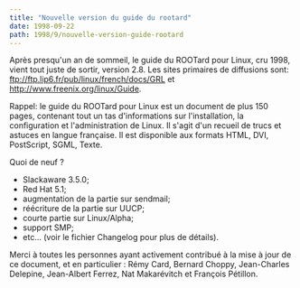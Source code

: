 ```yaml
---
title: "Nouvelle version du guide du rootard"
date: 1998-09-22
path: 1998/9/nouvelle-version-guide-rootard
---
```


<P>
Après presqu'un an de sommeil, le guide du ROOTard pour Linux, cru 1998,
vient tout juste de sortir, version 2.8. Les sites primaires de diffusions
sont: <A HREF="ftp://ftp.lip6.fr/pub/linux/french/docs/GRL">ftp://ftp.lip6.fr/pub/linux/french/docs/GRL</A>
et <A HREF="http://www.freenix.org/linux/Guide">http://www.freenix.org/linux/Guide</A>.
</P>


<P>
Rappel: le guide du ROOTard pour Linux est un document de
plus 150 pages, contenant tout un tas d'informations sur
l'installation, la configuration et l'administration de Linux. Il
s'agit d'un recueil de trucs et astuces en langue française.
Il est disponible aux formats HTML, DVI, PostScript, SGML, Texte.
</P>

<P>Quoi de neuf ?</P>

<UL>

<LI>Slackaware 3.5.0;
<LI>Red Hat 5.1;
<LI>augmentation de la partie sur sendmail;
<LI>réécriture de la partie sur UUCP;
<LI>courte partie sur Linux/Alpha;
<LI>support SMP;
<LI>etc... (voir le fichier Changelog pour plus de détails).
</UL>


<P>Merci à toutes les personnes ayant activement contribué à la
mise à jour de ce document, et en particulier : Rémy Card, Bernard
Choppy, Jean-Charles Delepine, Jean-Albert Ferrez, Nat Makarévitch et
François Pétillon.
</P>


